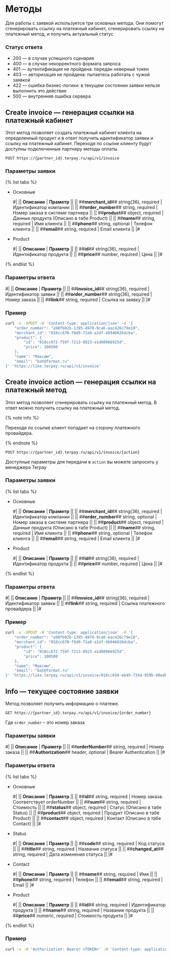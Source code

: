 # Методы

Для работы с заявкой используется три основных метода. Они помогут сгенерировать ссылку на платежный кабинет, сгенерировать ссылку на платежный метод, и получить актуальный статус

<!-- Вы можете отправлять не более 25 запросов в секунду, иначе вернется ошибка. В ответе в заголовке будет Retry-After, количество секунд ожидания и статус — код 429 -->

### Статус ответа

- 200 — в случае успешного сценария
- 400 — в случае некорректного формата запроса
- 401 — аутентификация не пройдена: передан неверный токен
- 403 — авторизация не пройдена: пытаетесь работать с чужой заявкой
- 422 — ошибка бизнес-логики: в текущем состоянии заявки нельзя выполнить это действие
- 500 — внутренняя ошибка сервера

## Create invoice — генерация ссылки на платежный кабинет

Этот метод позволяет создать платежный кабинет клиента на определенный продукт и в ответ получить идентификатор заявки и ссылку на платежный кабинет.
Переходя по ссылке клиенту будут доступны подключенные партнеру методы оплаты.

```
POST https://{partner_id}.terpay.ru/api/v1/invoice
```

### Параметры заявки

{% list tabs %}

- Основные

  #|
  || **Описание** | **Праметр** ||
  || ##**merchant_id**##
  string(36), required
  | Идентификатор компании ||
  || ##**order_number**##
  string, required
  | Номер заказа в системе партнера ||
  || ##**product**##
  object, required
  | Данные продукта (Описано в табе Product) ||
  || ##**name**##
  string, required
  | Имя клиента ||
  || ##**phone**##
  string, optional
  | Телефон клиента ||
  || ##**email**##
  string, required
  | Email клиента ||
  |#

- Product

  #|
  || **Описание** | **Праметр** ||
  || ##**id**##
  string(36), required
  | Идентификатор продукта ||
  || ##**price**##
  number, required
  | Цена ||
  |#

{% endlist %}

### Параметры ответа

#|
|| **Описание** | **Праметр** ||
|| ##**invoice_id**##
string(36), required
| Идентификатор заявки ||
|| ##**order_number**##
string(36), required
| Номер заказа ||
|| ##**link**##
string, required
| Ссылка на заявку ||
|#

### Пример

```bash
curl -v -XPOST -H 'Content-type: application/json' -d '{
    "order_number": "a98fb02b-1395-4970-9ca6-eac426c79e18",
    "merchant_id": "018cc670-f8d9-71e0-a1df-4b946026dcba",
    "product": {
        "id": "018cc672-759f-7213-8923-a1d08966925d",
        "price": 100500
    },
    "name": "Максим",
    "email": "bat@format.ru"
}' 'https://like.terpay.ru/api/v1/invoice'
```

## Create invoice action — генерация ссылки на платежный метод

Этот метод позволяет сгенерировать ссылку на платежный метод.
В ответ можно получить ссылку на платежный метод.

{% note info %}

Переходя по ссылке клиент попадает на сторону платежного провайдера.

{% endnote %}

```
POST https://{partner_id}.terpay.ru/api/v1/invoice/{action}
```

Доступные параметры для передачи в `action` вы можете запросить у менеджера Terpay

### Параметры заявки

{% list tabs %}

- Основные

  #|
  || **Описание** | **Праметр** ||
  || ##**merchant_id**##
  string(36), required
  | Идентификатор компании ||
  || ##**order_number**##
  string, optional
  | Номер заказа в системе партнера ||
  || ##**product**##
  object, required
  | Данные продукта (Описано в табе Product) ||
  || ##**name**##
  string, required
  | Имя клиента ||
  || ##**phone**##
  string, optional
  | Телефон клиента ||
  || ##**email**##
  string, required
  | Email клиента ||
  |#

- Product

  #|
  || **Описание** | **Праметр** ||
  || ##**id**##
  string(36), required
  | Идентификатор продукта ||
  || ##**price**##
  number, required
  | Цена ||
  |#

{% endlist %}

### Параметры ответа

#|
|| **Описание** | **Праметр** ||
|| ##**invoice_id**##
string(36), required
| Идентификатор заявки ||
|| ##**link**##
string, required
| Ссылка платежного провайдера ||
|#

### Пример

```bash
curl -v -XPOST -H 'Content-type: application/json' -d '{
    "order_number": "a98fb02b-1395-4970-9ca6-eac426c79e18",
    "merchant_id": "018cc670-f8d9-71e0-a1df-4b946026dcba",
    "product": {
        "id": "018cc672-759f-7213-8923-a1d08966925d",
        "price": 100500
    },
    "name": "Максим",
    "email": "bat@format.ru"
}' 'https://like.terpay.ru/api/v1/invoice/018cc658-eb49-734a-959b-80edb773cbb4'
```

## Info — текущее состояние заявки

Метод позволяет получить информацию о платеже.

```
GET https://{partner_id}.terpay.ru/api/v1/invoice/{order_number}
```

Где `order_number` – это номер заказа

### Параметры заявки

#|
|| **Описание** | **Праметр** ||
|| ##**orderNumber**##
string, required
| Номер заказа ||
|| ##**Authorization**##
header, optional
| Bearer Authentication ||
|#

### Параметры ответа

{% list tabs %}

- Основные

  #|
  || **Описание** | **Праметр** ||
  || ##**id**##
  string, required
  | Номер заказа. Соответствует orderNumber ||
  || ##**sum**##
  string, required
  | Стоимость ||
  || ##**status**##
  object, required
  | Статус (Описано в табе Status) ||
  || ##**product**##
  object, required
  | Продукт (Описано в табе Product) ||
  || ##**contact**##
  object, required
  | Контакт (Описано в табе Contact) ||
  |#

- Status

  #|
  || **Описание** | **Праметр** ||
  || ##**code**##
  string, required
  | Код статуса ||
  || ##**title**##
  string, required
  | Название статуса ||
  || ##**changed_at**##
  string, required
  | Дата изменения статуса ||
  |#

- Contact

  #|
  || **Описание** | **Праметр** ||
  || ##**name**##
  string, required
  | Имя ||
  || ##**phone**##
  string, required
  | Телефон ||
  || ##**email**##
  string, required
  | Email ||
  |#

- Product

  #|
  || **Описание** | **Праметр** ||
  || ##**id**##
  string, required
  | Идентификатор продукта ||
  || ##**name**##
  string, required
  | Название продукта ||
  || ##**price**##
  numeric, required
  | Стоимость продукта ||
  |#

{% endlist %}

### Пример

```bash
curl -v -H 'Authorization: Bearer <TOKEN>' -H 'Content-type: application/json' 'https://like.terpay.ru/api/v1/invoice/{orderNumber}'
```
